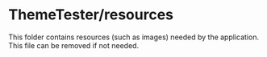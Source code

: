 # ThemeTester/resources

This folder contains resources (such as images) needed by the application. This file can
be removed if not needed.
